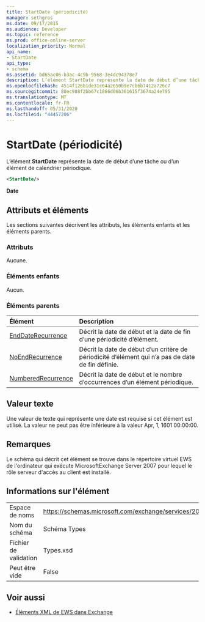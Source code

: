 ```yaml
---
title: StartDate (périodicité)
manager: sethgros
ms.date: 09/17/2015
ms.audience: Developer
ms.topic: reference
ms.prod: office-online-server
localization_priority: Normal
api_name:
- StartDate
api_type:
- schema
ms.assetid: bd65ac06-b3ac-4c9b-9568-3e4dc94378e7
description: L’élément StartDate représente la date de début d’une tâche ou d’un élément de calendrier périodique.
ms.openlocfilehash: 4514f126b1de31c64a2650b9e7cb6b7412a726c7
ms.sourcegitcommit: 88ec988f2bb67c1866d06b361615f3674a24e795
ms.translationtype: MT
ms.contentlocale: fr-FR
ms.lasthandoff: 05/31/2020
ms.locfileid: "44457206"
---
```

# <a name="startdate-recurrence"></a>StartDate (périodicité)

L’élément **StartDate** représente la date de début d’une tâche ou d’un élément de calendrier périodique. 
  
```xml
<StartDate/>
```

**Date**

## <a name="attributes-and-elements"></a>Attributs et éléments

Les sections suivantes décrivent les attributs, les éléments enfants et les éléments parents.
  
### <a name="attributes"></a>Attributs

Aucune.
  
### <a name="child-elements"></a>Éléments enfants

Aucun.
  
### <a name="parent-elements"></a>Éléments parents

|**Élément**|**Description**|
|:-----|:-----|
|[EndDateRecurrence](enddaterecurrence.md) <br/> |Décrit la date de début et la date de fin d’une périodicité d’élément.  <br/> |
|[NoEndRecurrence](noendrecurrence.md) <br/> |Décrit la date de début d’un critère de périodicité d’élément qui n’a pas de date de fin définie.  <br/> |
|[NumberedRecurrence](numberedrecurrence.md) <br/> |Décrit la date de début et le nombre d’occurrences d’un élément périodique.  <br/> |
   
## <a name="text-value"></a>Valeur texte

Une valeur de texte qui représente une date est requise si cet élément est utilisé. La valeur ne peut pas être inférieure à la valeur Apr, 1, 1601 00:00:00.
  
## <a name="remarks"></a>Remarques

Le schéma qui décrit cet élément se trouve dans le répertoire virtuel EWS de l'ordinateur qui exécute MicrosoftExchange Server 2007 pour lequel le rôle serveur d'accès au client est installé.
  
## <a name="element-information"></a>Informations sur l'élément

|||
|:-----|:-----|
|Espace de noms  <br/> |https://schemas.microsoft.com/exchange/services/2006/types  <br/> |
|Nom du schéma  <br/> |Schéma Types  <br/> |
|Fichier de validation  <br/> |Types.xsd  <br/> |
|Peut être vide  <br/> |False  <br/> |
   
## <a name="see-also"></a>Voir aussi

- [Éléments XML de EWS dans Exchange](ews-xml-elements-in-exchange.md)

